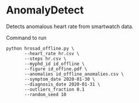 # AnomalyDetect
Detects anomalous heart rate from smartwatch data.


Command to run 
```
python hrosad_offline.py \
       --heart_rate hr.csv \
       --steps hr.csv \
       --myphd_id id_offline \
       --figure id_offine.pdf \
       --anomalies id_offline_anomalies.csv \
       --symptom_date 2020-01-30 \
       --diagnosis_date 2020-01-31 \
       --outliers_fraction 0.1 
       --random_seed 10 
 ```
